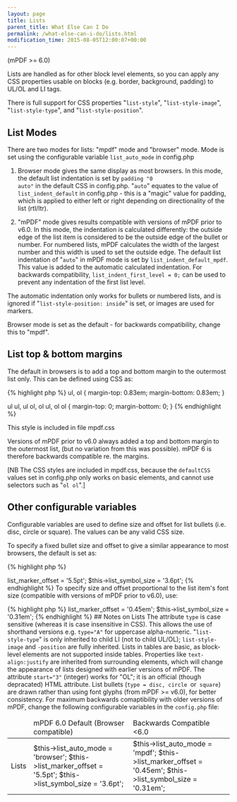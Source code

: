 ```yaml
---
layout: page
title: Lists
parent_title: What Else Can I Do
permalink: /what-else-can-i-do/lists.html
modification_time: 2015-08-05T12:00:07+00:00
---
```


(mPDF &gt;= 6.0)

Lists are handled as for other block level elements, so you can apply any CSS properties usable on blocks (e.g. border, background, padding) to UL/OL and LI tags.

There is full support for CSS properties "<code>list-style</code>", "<code>list-style-image</code>", "<code>list-style-type</code>", and "<code>list-style-position</code>".

## List Modes

There are two modes for lists: "mpdf" mode and "browser" mode. Mode is set using the configurable variable <code>list_auto_mode</code> in <span class="filename">config.php</span>

1) Browser mode gives the same display as most browsers. In this mode, the default list indentation is set by <code>padding "0 auto"</code> in the default CSS in <span class="filename">config.php</span>. "<code>auto</code>" equates to the value of <code>list_indent_default</code> in <span class="filename">config.php</span> - this is a "magic" value for padding, which is applied to either left or right depending on directionality of the list (rtl/ltr).

2) "mPDF" mode gives results compatible with versions of mPDF prior to v6.0. In this mode, the indentation is calculated differently: the outside edge of the list item is considered to be the outside edge of the bullet or number. For numbered lists, mPDF calculates the width of the largest number and this width is used to set the outside edge. The default list indentation of "<code>auto</code>" in mPDF mode is set by <code>list_indent_default_mpdf</code>. This value is added to the automatic calculated indentation. For backwards compatibility, <code>list_indent_first_level = 0;</code> can be used to prevent any indentation of the first list level.

The automatic indentation only works for bullets or numbered lists, and is ignored if "<code>list-style-position: inside</code>" is set, or images are used for markers.

Browser mode is set as the default - for backwards compatibility, change this to "mpdf".

## List top &amp; bottom margins

The default in browsers is to add a top and bottom margin to the outermost list only. This can be defined using CSS as:

{% highlight php %}
ul, ol { margin-top: 0.83em; margin-bottom: 0.83em; }

ul ul, ul ol, ol ul, ol ol { margin-top: 0; margin-bottom: 0; }
{% endhighlight %}

This style is included in file <span class="filename">mpdf.css</span>

Versions of mPDF prior to v6.0 always added a top and bottom margin to the outermost list, (but no variation from this was possible). mPDF 6 is therefore backwards compatible re. the margins.

[NB The CSS styles are included in <span class="filename">mpdf.css</span>, because the <code>defaultCSS</code> values set in <span class="filename">config.php</span> only works on basic elements, and cannot use selectors such as "<code>ol ol</code>".]

## Other configurable variables

Configurable variables are used to define size and offset for list bullets (i.e. disc, circle or square). The values can be any valid CSS size.

To specify a fixed bullet size and offset to give a similar appearance to most browsers, the default is set as:

<ul> </li>
</ul>

{% highlight php %}
<?php

$this->list_marker_offset = '5.5pt';

$this->list_symbol_size = '3.6pt';
{% endhighlight %}

To specify size and offset proportional to the list item's font size (compatible with versions of mPDF prior to v6.0), use:

<ul> </li>
</ul>

{% highlight php %}
<?php

$this->list_marker_offset = '0.45em';

$this->list_symbol_size = '0.31em';
{% endhighlight %}

## Notes on Lists

The attribute <code>type</code> is case sensitive (whereas it is case insensitive in CSS). This allows the use of shorthand versions e.g. <code>type="A"</code> for uppercase alpha-numeric.

"<code>list-style-type</code>" is only inherited to child LI (not to child UL/OL); <code>list-style-image</code> and <code>-position</code> are fully inherited.

Lists in tables are basic, as block-level elements are not supported inside tables.

Properties like <code>text-align:justify</code> are inherited from surrounding elements, which will change the appearance of lists designed with earlier versions of mPDF.

The attribute <code>start="3"</code> (integer) works for "OL"; it is an official (though depracated) HTML attribute.

List bullets (<code>type = disc, circle </code>or<code> square</code>) are drawn rather than using font glyphs (from mPDF &gt;= v6.0), for better consistency.

For maximum backwards comaptibility with older versions of mPDF, change the following configurable variables in the <code>config.php</code> file:

<table class="table"> <thead>
<tr>
<td>

</td>
<td>mPDF 6.0 Default (Browser compatible)

</td>
<td>Backwards Compatible &lt;6.0

</td>
</tr>
</thead> <tbody>
<tr>
<td>Lists</td>
<td>

$this-&gt;list_auto_mode = 'browser';

$this-&gt;list_marker_offset = '5.5pt';

$this-&gt;list_symbol_size = '3.6pt';</td>
<td>

$this-&gt;list_auto_mode = 'mpdf';

$this-&gt;list_marker_offset = '0.45em';

$this-&gt;list_symbol_size = '0.31em';

</td>
</tr>
</tbody> </table>
